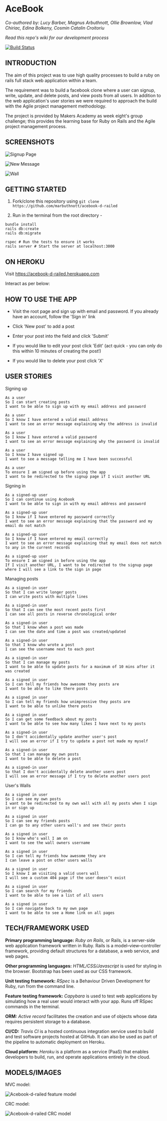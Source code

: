 # AceBook

*Co-authored by: Lucy Barber, Magnus Arbuthnott, Ollie Brownlow, Vlad Chiriac, Edina Bolkeny, Cosmin Catalin Croitoriu*

*Read this repo's wiki for our development process*

[![Build Status](https://travis-ci.org/marbuthnott/acebook-d-railed.svg?branch=master)](https://travis-ci.org/marbuthnott/acebook-d-railed)

## INTRODUCTION

The aim of this project was to use high quality processes to build a ruby on rails full stack web application within a team.

The requirement was to build a facebook clone where a user can signup, write, update, and delete posts, and view posts from all users. In addition to the web application's user stories we were required to approach the build with the Agile project management methodology.

The project is provided by Makers Academy as week eight's group challenge; this provides the learning base for Ruby on Rails and the Agile project management process.

## SCREENSHOTS

![Signup Page](images/Signup.png)

![New Message](images/new_message.png)

![Wall](images/wall.png)


## GETTING STARTED

1. Fork/clone this repository using `git clone https://github.com/marbuthnott/acebook-d-railed`

2. Run in the terminal from the root directory -

```
bundle install
rails db:create
rails db:migrate

rspec # Run the tests to ensure it works
rails server # Start the server at localhost:3000
```

## ON HEROKU

Visit https://acebook-d-railed.herokuapp.com

Interact as per below:

## HOW TO USE THE APP
- Visit the root page and sign up with email and password. If you already have an account, follow the 'Sign in' link

- Click 'New post' to add a post

- Enter your post into the field and click 'Submit'

- If you would like to edit your post click 'Edit' (act quick - you can only do this within 10 minutes of creating the post!)

- If you would like to delete your post click 'X'

## USER STORIES

Signing up
```
As a user
So I can start creating posts
I want to be able to sign up with my email address and password

As a user
So I know I have entered a valid email address
I want to see an error message explaining why the address is invalid

As a user
So I know I have entered a valid password
I want to see an error message explaining why the password is invalid

As a user
So I know I have signed up
I want to see a message telling me I have been successful

As a user
To ensure I am signed up before using the app
I want to be redirected to the signup page if I visit another URL
```

Signing in
```
As a signed-up user
So I can continue using Acebook
I want to be able to sign in with my email address and password

As a signed-up user
So I know if I have entered my password correctly
I want to see an error message explaining that the password and my email do not match

As a signed-up user
So I know if I have entered my email correctly
I want to see an error message explaining that my email does not match to any in the current records

As a signed-up user
To ensure I am signed in before using the app
If I visit another URL, I want to be redirected to the signup page where I will see a link to the sign in page
```

Managing posts
```
As a signed-in user
So that I can write longer posts
I can write posts with multiple lines

As a signed-in user
So that I can see the most recent posts first
I can see all posts in reverse chronological order

As a signed-in user
So that I know when a post was made
I can see the date and time a post was created/updated

As a signed-in user
So that I know who wrote a post
I can see the username next to each post

As a signed-in user
So that I can manage my posts
I want to be able to update posts for a maximum of 10 mins after it was created

As a signed in user
So I can tell my friends how awesome they posts are
I want to be able to like there posts

As a signed in user
So I can tell my friends how unimpressive they posts are
I want to be able to unlike there posts

As a signed in user
So I can get some feedback about my posts
I want to be able to see how many likes I have next to my posts

As a signed-in user
So I don't accidentally update another user's post
I will see an error if I try to update a post not made my myself

As a signed-in user
So that I can manage my own posts
I want to be able to delete a post

As a signed-in user
So that I don't accidentally delete another users post
I will see an error message if I try to delete another users post
```  
User's Walls
```
As a signed in user
So I can see my own posts
I want to be redirected to my own wall with all my posts when I sign in or sign up

As a signed in user
So I can see my friends posts
I can go to any other users wall's and see their posts

As a signed in user
So I know who's wall I am on
I want to see the wall owners username

As a signed in user
So I can tell my friends how awesome they are
I can leave a post on other users walls

As a signed in user
So I know I am visiting a valid users wall
I will see a custom 404 page if the user doesn’t exist

As a signed in user
So I can search for my friends
I want to be able to see a list of all users

As a signed in user
So I can navigate back to my own page
I want to be able to see a Home link on all pages
```

## TECH/FRAMEWORK USED

**Primary programming language:** *Ruby on Rails*, or Rails, is a server-side web application framework written in Ruby. Rails is a model–view–controller framework, providing default structures for a database, a web service, and web pages.

**Other programming languages:** *HTML/CSS/Javascript* is used for styling in the browser. Bootstrap has been used as our CSS framework.

**Unit testing framework:** *RSpec* is a Behaviour Driven Development for Ruby, run from the command line.

**Feature testing framework:** *Capybara* is used to test web applications by simulating how a real user would interact with your app. Runs off RSpec commands in the terminal.

**ORM:** *Active record* facilitates the creation and use of objects whose data requires persistent storage to a database.

**CI/CD:** *Travis CI* is a hosted continuous integration service used to build and test software projects hosted at GitHub. It can also be used as part of the pipeline to automatic deployment on Heroku.

**Cloud platform:** *Heroku* is a platform as a service (PaaS) that enables developers to build, run, and operate applications entirely in the cloud.

## MODELS/IMAGES

MVC model:

![Acebook-d-railed  feature model](./images/acebook_request_response_cycle.png)

CRC model:

![Acebook-d-railed CRC model](./images/acebook_crc.png)
